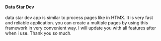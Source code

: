 #### Data Star Dev
 data star dev app is similar to process pages like in HTMX.
 It is very fast and reliable application.
 you can create a multiple pages by using this framework in very convenient way.
 I will update you with all features after when i use.
 Thank you so much.
